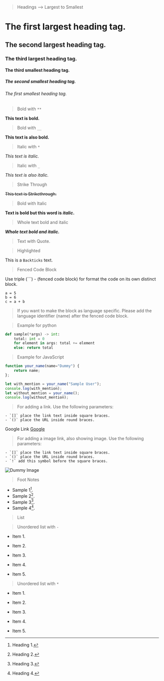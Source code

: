 > Headings --> Largest to Smallest

# The first largest heading tag.
## The second largest heading tag.
### The third largest heading tag.
#### The third smallest heading tag.
##### The second smallest heading tag.
###### The first smallest heading tag.

> Bold with `**`

**This text is bold.**

> Bold with `__`

__This text is also bold.__


> Italic with `*`

*This text is italic.*

> Italic with `_`

_This text is also italic._

> Strike Through

~~This text is Strikethrough.~~

> Bold with Italic

**Text is bold but this word is _italic_.**

> Whole text bold and italic

***Whole text bold and italic.***

> Text with Quote.

> Highlighted

This is a `Backticks` text.

> Fenced Code Block

Use triple (```) - (fenced code block) for format the code on its own distinct block.

```
a = 5
b = 6
c = a + b
```

> If you want to make the block as language specific. Please add the language identifier (name) after the fenced code block.

> Example for python
```python
def sample(*args) -> int:
    total: int = 0
    for element in args: total += element
    else: return total
```

> Example for JavaScript
```javascript
function your_name(name="Dummy") {
    return name;
};

let with_mention = your_name("Sample User");
console.log(with_mention);
let without_mention = your_name();
console.log(without_mention);
```

> For adding a link. Use the following parameters:

    - `[]` place the link text inside square braces.
    - `()` place the URL inside round braces.

Google Link [Google](https://www.google.com)

> For adding a image link, also showing image. Use the following parameters:

    - `[]` place the link text inside square braces.
    - `()` place the URL inside round braces.
    - `!` add this symbol before the square braces.

![Dummy Image](https://source.unsplash.com/user/c_v_r/1900x800)

> Foot Notes

- Sample 1[^1].
- Sample 2[^2].
- Sample 3[^3].
- Sample 4[^4].

[^1]: Heading 1.
[^2]: Heading 2.
[^3]: Heading 3.
[^4]: Heading 4.

> List

> Unordered list with `-`

- Item 1.

- Item 2.

- Item 3.

- Item 4.

- Item 5.

> Unordered list with `*`


* Item 1.

* Item 2.

* Item 3.

* Item 4.

* Item 5.